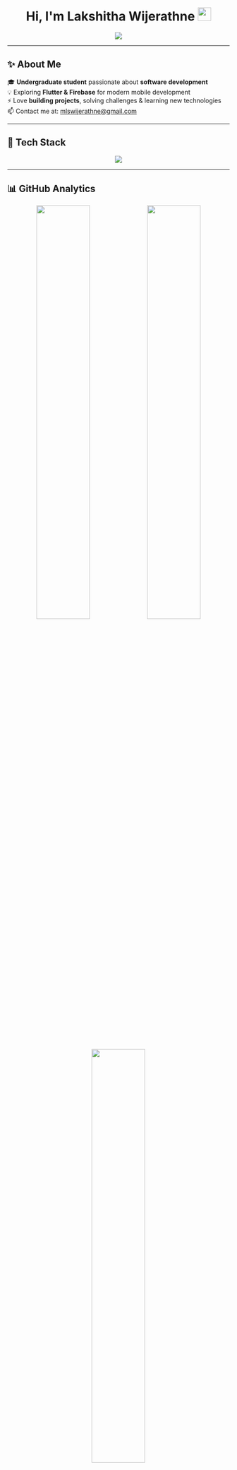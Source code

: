 <!-- Header Section -->
<h1 align="center">Hi, I'm Lakshitha Wijerathne <img src="https://raw.githubusercontent.com/MartinHeinz/MartinHeinz/master/wave.gif" width="30px"></h1>

<p align="center">
  <img src="https://readme-typing-svg.herokuapp.com?font=Fira+Code&weight=600&pause=1000&color=00C9FF&center=true&vCenter=true&width=600&lines=👨‍💻+Software+Developer;🚀+Mobile+%26+Web+Development;📱+Flutter+%26+Firebase+Enthusiast;🔥+Always+Learning+%26+Building" />
</p>

---

## ✨ About Me  
🎓 **Undergraduate student** passionate about **software development**  
💡 Exploring **Flutter & Firebase** for modern mobile development  
⚡ Love **building projects**, solving challenges & learning new technologies  
📫 Contact me at: [mlswijerathne@gmail.com](mailto:mlswijerathne@gmail.com)  

---

## 🚀 Tech Stack  
<p align="center">
  <img src="https://skillicons.dev/icons?i=c,cs,java,dart,flutter,react,js,html,css,php,mysql,firebase,git,github,vscode" />
</p>

---

## 📊 GitHub Analytics  

<div align="center">
  <img src="https://github-readme-stats.vercel.app/api?username=mlswijerathne&show_icons=true&theme=radical&hide_border=true&include_all_commits=true&count_private=true" width="49%" />
  <img src="https://github-readme-streak-stats.herokuapp.com/?user=mlswijerathne&theme=radical&hide_border=true" width="49%" />
</div>

<div align="center">
  <img src="https://github-readme-stats.vercel.app/api/top-langs?username=mlswijerathne&layout=compact&theme=radical&hide_border=true" width="49%" />
</div>

---

## 🏆 GitHub Achievements  

<p align="center">
  <img src="https://github-profile-trophy.vercel.app/?username=mlswijerathne&theme=algolia&no-frame=true&margin-w=10" />
</p>

---

## 🌐 Connect with Me  

<p align="center">
  <a href="https://www.linkedin.com/in/lakshitha-wijerathne/" target="_blank">
    <img src="https://img.shields.io/badge/LinkedIn-%230077B5.svg?style=for-the-badge&logo=linkedin&logoColor=white" />
  </a>
  <a href="https://fb.com/lakshitha.wijerathne" target="_blank">
    <img src="https://img.shields.io/badge/Facebook-%231877F2.svg?style=for-the-badge&logo=facebook&logoColor=white" />
  </a>
  <a href="https://instagram.com/_lakshithaa" target="_blank">
    <img src="https://img.shields.io/badge/Instagram-%23E4405F.svg?style=for-the-badge&logo=instagram&logoColor=white" />
  </a>
</p>

---

## 🎧 Mood Booster  
🎶 Currently listening to:  
[![Spotify](https://spotify-github-profile.vercel.app/api/view?uid=YOUR_SPOTIFY_USER_ID&cover_image=true&theme=default&show_offline=true&background_color=121212&interchange=false&bar_color=53b14f&bar_color_cover=false)](https://open.spotify.com/user/YOUR_SPOTIFY_USER_ID)

---

## 🖥️ Latest Projects  
🚀 **Smart Plate (Mobile App)** - AI-driven food scanning & nutrition insights  
🔹 **Auction Management System** - Online auction platform with **React & .NET**  
🎨 **Figma UI/UX Designs** - **Modern UI/UX projects** for apps  

---

## 🔥 Premium Features  
✅ **Elegant & minimalistic** design with smooth gradients  
✅ **Professional typography** with centered alignments  
✅ **Dark premium theme** for analytics & trophies  
✅ **Spotify integration** for personal touch  
✅ **Showcasing latest projects** for credibility  

---

Let me know if you want any refinements! 🚀💎  